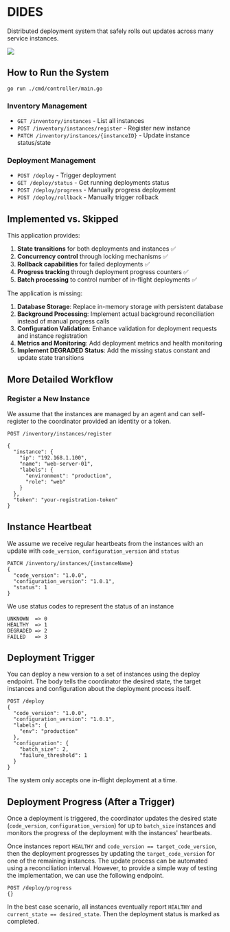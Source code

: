 # DIDES

Distributed deployment system that safely rolls out updates across many service instances.

![](./dides.png)

## How to Run the System

```
go run ./cmd/controller/main.go
```

### Inventory Management
- `GET /inventory/instances` - List all instances
- `POST /inventory/instances/register` - Register new instance
- `PATCH /inventory/instances/{instanceID}` - Update instance status/state

### Deployment Management  
- `POST /deploy` - Trigger deployment
- `GET /deploy/status` - Get running deployments status
- `POST /deploy/progress` - Manually progress deployment
- `POST /deploy/rollback` - Manually trigger rollback

## Implemented vs. Skipped

This application provides:
1. **State transitions** for both deployments and instances ✅
2. **Concurrency control** through locking mechanisms ✅  
3. **Rollback capabilities** for failed deployments ✅
4. **Progress tracking** through deployment progress counters ✅
5. **Batch processing** to control number of in-flight deployments ✅

The application is missing:
1. **Database Storage**: Replace in-memory storage with persistent database
2. **Background Processing**: Implement actual background reconciliation instead of manual progress calls
3. **Configuration Validation**: Enhance validation for deployment requests and instance registration
4. **Metrics and Monitoring**: Add deployment metrics and health monitoring
5. **Implement DEGRADED Status**: Add the missing status constant and update state transitions


## More Detailed Workflow

### Register a New Instance

We assume that the instances are managed by an agent and can self-register to the coordinator provided an identity or a token.

```
POST /inventory/instances/register

{
  "instance": {
    "ip": "192.168.1.100",
    "name": "web-server-01",
    "labels": {
      "environment": "production",
      "role": "web"
    }
  },
  "token": "your-registration-token"
}
```

## Instance Heartbeat

We assume we receive regular heartbeats from the instances with an update with `code_version`, `configuration_version` and `status`

```
PATCH /inventory/instances/{instanceName}
{
  "code_version": "1.0.0",
  "configuration_version": "1.0.1",
  "status": 1
}
```

We use status codes to represent the status of an instance

```
UNKNOWN  => 0
HEALTHY  => 1
DEGRADED => 2
FAILED   => 3
```


## Deployment Trigger

You can deploy a new version to a set of instances using the deploy endpoint. The body tells the coordinator the desired state, the target instances and configuration about the deployment process itself.

```
POST /deploy
{
  "code_version": "1.0.0",
  "configuration_version": "1.0.1",
  "labels": {
    "env": "production"
  },
  "configuration": {
    "batch_size": 2,
    "failure_threshold": 1
  }
}
```

The system only accepts one in-flight deployment at a time.

## Deployment Progress (After a Trigger)

Once a deployment is triggered, the coordinator updates the desired state (`code_version`, `configuration_version`) for up to `batch_size` instances and monitors the progress of the deployment with the instances' heartbeats.

Once instances report `HEALTHY` and `code_version == target_code_version`, then the deployment progresses by updating the `target_code_version` for one of the remaining instances. The update process can be automated using a reconciliation interval. However, to provide a simple way of testing the implementation, we can use the following endpoint.

```
POST /deploy/progress
{}
```

In the best case scenario, all instances eventually report `HEALTHY` and `current_state == desired_state`. Then the deployment status is marked as completed.





